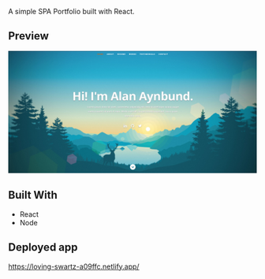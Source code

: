 A simple SPA Portfolio built with React.
## Preview
![Preview](./public/images/preview.png)

## Built With
* React
* Node


## Deployed app
https://loving-swartz-a09ffc.netlify.app/
